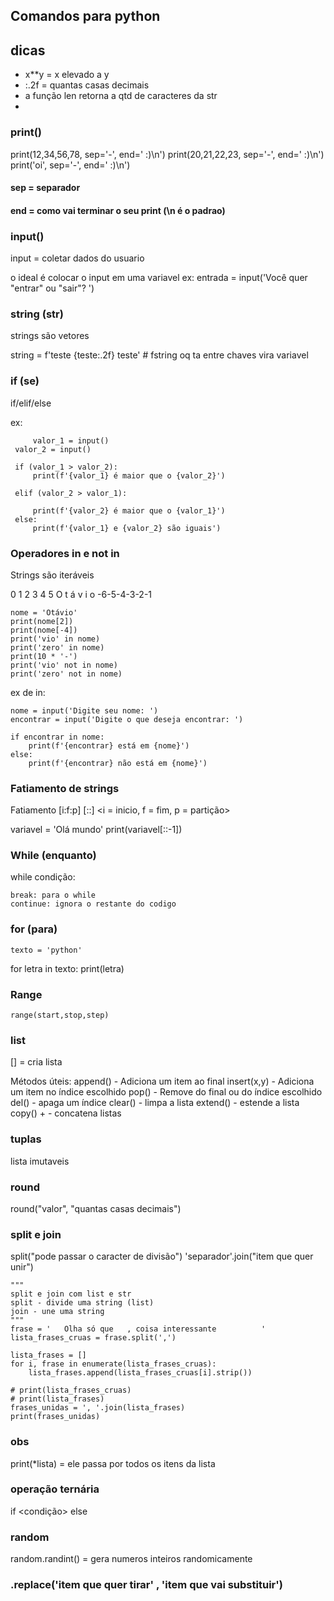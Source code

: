 ## Comandos para python

## dicas

- x**y = x elevado a y
- :.2f = quantas casas decimais
- a função len retorna a qtd de caracteres da str
- 


### print()

print(12,34,56,78, sep='-', end=' :)\n')
print(20,21,22,23, sep='-', end=' :)\n')
print('oi', sep='-', end=' :)\n')

#### sep = separador
#### end = como vai terminar o seu print (\n é o padrao)

### input()

input = coletar dados do usuario

o ideal é colocar o input em uma variavel
ex:   entrada = input('Você quer "entrar" ou "sair"? ')

### string (str)

strings são vetores

string = f'teste {teste:.2f} teste' # fstring oq ta entre chaves vira variavel

### if (se)

 if/elif/else 

ex:
     
         valor_1 = input()
     valor_2 = input()
     
     if (valor_1 > valor_2):
         print(f'{valor_1} é maior que o {valor_2}')
         
     elif (valor_2 > valor_1):
         
         print(f'{valor_2} é maior que o {valor_1}')
     else:
         print(f'{valor_1} e {valor_2} são iguais')

### Operadores in e not in

Strings são iteráveis

 0 1 2 3 4 5
 O t á v i o
-6-5-4-3-2-1

    nome = 'Otávio'
    print(nome[2]) 
    print(nome[-4])
    print('vio' in nome)
    print('zero' in nome)
    print(10 * '-')
    print('vio' not in nome)
    print('zero' not in nome)

ex de in:

    nome = input('Digite seu nome: ')
    encontrar = input('Digite o que deseja encontrar: ')

    if encontrar in nome:
        print(f'{encontrar} está em {nome}')
    else:
        print(f'{encontrar} não está em {nome}')
 

### Fatiamento de strings

Fatiamento [i:f:p] [::] <i = inicio, f = fim, p = partição>

variavel = 'Olá mundo'
print(variavel[::-1])

### While (enquanto)

while condição:

    break: para o while
    continue: ignora o restante do codigo

### for (para)
    texto = 'python'

for letra in texto:
    print(letra)

### Range 

    range(start,stop,step)

### list
[] = cria lista

Métodos úteis:
    append() - Adiciona um item ao final
    insert(x,y) - Adiciona um item no índice escolhido
    pop() - Remove do final ou do índice escolhido
    del() - apaga um índice
    clear() - limpa a lista
    extend() - estende a lista
    copy()
    + - concatena listas

### tuplas

lista imutaveis

### round

round("valor", "quantas casas decimais")

### split e join

split("pode passar o caracter de divisão")
'separador'.join("item que quer unir")

    """
    split e join com list e str
    split - divide uma string (list)
    join - une uma string
    """
    frase = '   Olha só que   , coisa interessante          '
    lista_frases_cruas = frase.split(',')

    lista_frases = []
    for i, frase in enumerate(lista_frases_cruas):
        lista_frases.append(lista_frases_cruas[i].strip())

    # print(lista_frases_cruas)
    # print(lista_frases)
    frases_unidas = ', '.join(lista_frases)
    print(frases_unidas)

### obs

print(*lista) = ele passa por todos os itens da lista 

### operação ternária

<valor> if <condição> else <outro valor>


### random

random.randint() = gera numeros inteiros randomicamente

### .replace('item que quer tirar' , 'item que vai substituir')
